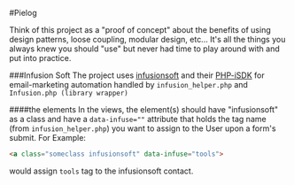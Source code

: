 #Pielog

Think of this project as a "proof of concept" about the benefits of using design patterns, loose coupling, modular design, etc... It's all the things you always knew you should "use" but never had time to play around with and put into practice.

###Infusion Soft
The project uses [infusionsoft](https://developer.infusionsoft.com/docs) and their [PHP-iSDK](https://github.com/infusionsoft/PHP-iSDK) for email-marketing automation handled by
`infusion_helper.php` and `Infusion.php (library wrapper)`

####the elements
In the views, the element(s) should have "infusionsoft" as a class and have a `data-infuse=""` attribute that holds the tag name (from `infusion_helper.php`) you want to assign to the User upon a form's submit. For Example:
```html
<a class="someclass infusionsoft" data-infuse="tools">
```
would assign `tools` tag to the infusionsoft contact.
